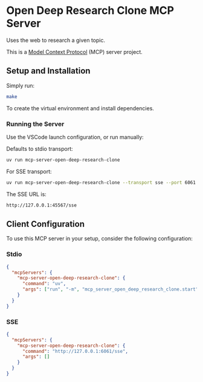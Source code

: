 # Open Deep Research Clone MCP Server

Uses the web to research a given topic.

This is a [Model Context Protocol](https://github.com/modelcontextprotocol) (MCP) server project.

## Setup and Installation

Simply run:

```bash
make
```

To create the virtual environment and install dependencies.

### Running the Server

Use the VSCode launch configuration, or run manually:

Defaults to stdio transport:

```bash
uv run mcp-server-open-deep-research-clone
```

For SSE transport:

```bash
uv run mcp-server-open-deep-research-clone --transport sse --port 6061
```

The SSE URL is:

```bash
http://127.0.0.1:45567/sse
```

## Client Configuration

To use this MCP server in your setup, consider the following configuration:

### Stdio

```json
{
  "mcpServers": {
    "mcp-server-open-deep-research-clone": {
      "command": "uv",
      "args": ["run", "-m", "mcp_server_open_deep_research_clone.start"]
    }
  }
}
```

### SSE

```json
{
  "mcpServers": {
    "mcp-server-open-deep-research-clone": {
      "command": "http://127.0.0.1:6061/sse",
      "args": []
    }
  }
}
```
